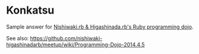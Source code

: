 # Konkatsu

Sample answer for [Nishiwaki.rb & Higashinada.rb's Ruby programming dojo](http://nishiwaki-higashinadarb.doorkeeper.jp/events/10097).

See also: https://github.com/nishiwaki-higashinadarb/meetup/wiki/Programming-Dojo-2014.4.5